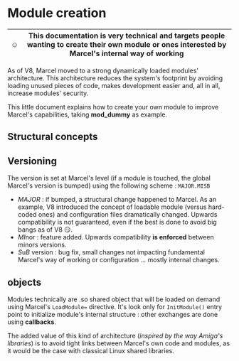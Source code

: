 # Module creation

| :relaxed:        | This documentation is very technical and targets people wanting to create their own module or ones interested by Marcel's internal way of working |
--- | --- |

As of V8, Marcel moved to a strong dynamically loaded modules' architecture. 
This architecture reduces the system's footprint by avoiding loading unused pieces of code, makes development easier and,
all in all, increase modules' security.

This little document explains how to create your own module to improve Marcel's capabilities, taking **mod_dummy** as example.


## Structural concepts

## Versioning

The version is set at Marcel's level (if a module is touched, the global Marcel's version is bumped) using the following scheme : `MAJOR.MISB`

- *MAJOR* : if bumped, a structural change happened to Marcel. As an example, V8 introduced the concept of loadable module (versus hard-coded ones) and configuration files dramatically changed.
Upwards compatibility is not guaranteed, even if the best is done to avoid big bangs as of V8 :smirk:.
- *MI*nor : feature added. Upwards compatibility **is enforced** between minors versions. 
- *S*u*B* version : bug fix, small changes not impacting fundamental Marcel's way of working or configuration ... mostly internal changes.

## objects

Modules technically are .so shared object that will be loaded on demand using Marcel's `LoadModule=` directive. It's look only for `InitModule()` entry point to initialize module's internal structure : other exchanges are done using **callbacks**.

The added value of this kind of architecture (*inspired by the way Amiga's libraries*) is to avoid tight links between Marcel's own code and modules, as it would be the case with classical Linux shared libraries.
